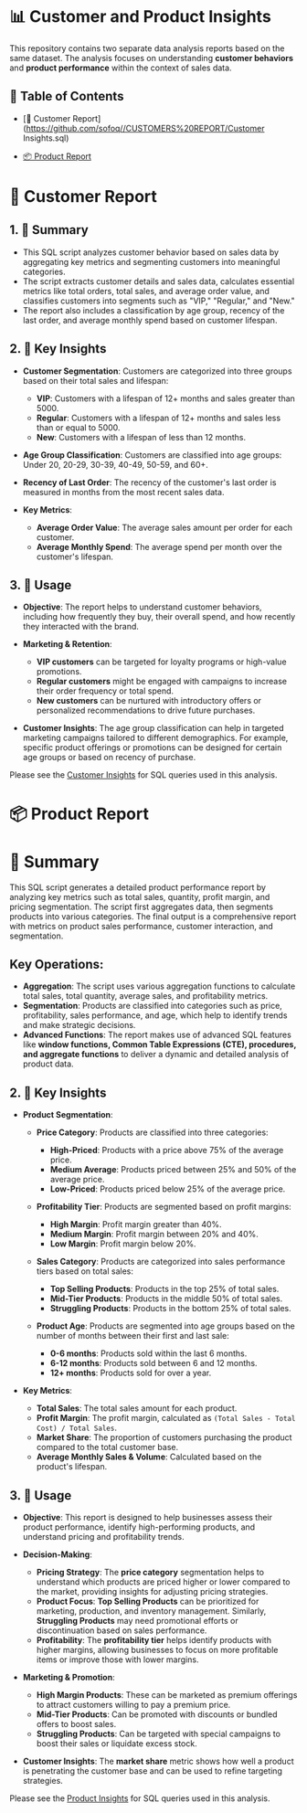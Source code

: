 # 📊 Customer and Product Insights

This repository contains two separate data analysis reports based on the same dataset. The analysis focuses on understanding **customer behaviors** and **product performance** within the context of sales data.

## 📑 Table of Contents

- [👥 Customer Report](https://github.com/sofoq//CUSTOMERS%20REPORT/Customer Insights.sql)  

- [📦 Product Report](./PRODUCTS%20REPORT/)

# 👥 Customer Report

## 1. 📝 Summary 

- This SQL script analyzes customer behavior based on sales data by aggregating key metrics and segmenting customers into meaningful categories.
- The script extracts customer details and sales data, calculates essential metrics like total orders, total sales, and average order value, and classifies customers into segments such as "VIP," "Regular," and "New."
- The report also includes a classification by age group, recency of the last order, and average monthly spend based on customer lifespan.

## 2. 🔑 Key Insights

- **Customer Segmentation**: Customers are categorized into three groups based on their total sales and lifespan:
  - **VIP**: Customers with a lifespan of 12+ months and sales greater than 5000.
  - **Regular**: Customers with a lifespan of 12+ months and sales less than or equal to 5000.
  - **New**: Customers with a lifespan of less than 12 months.
  
- **Age Group Classification**: Customers are classified into age groups: Under 20, 20-29, 30-39, 40-49, 50-59, and 60+.
  
- **Recency of Last Order**: The recency of the customer's last order is measured in months from the most recent sales data.
  
- **Key Metrics**:
  - **Average Order Value**: The average sales amount per order for each customer.
  - **Average Monthly Spend**: The average spend per month over the customer's lifespan.

## 3. 🎯 Usage

- **Objective**: The report helps to understand customer behaviors, including how frequently they buy, their overall spend, and how recently they interacted with the brand.
  
- **Marketing & Retention**: 
  - **VIP customers** can be targeted for loyalty programs or high-value promotions.
  - **Regular customers** might be engaged with campaigns to increase their order frequency or total spend.
  - **New customers** can be nurtured with introductory offers or personalized recommendations to drive future purchases.
  
- **Customer Insights**: The age group classification can help in targeted marketing campaigns tailored to different demographics. For example, specific product offerings or promotions can be designed for certain age groups or based on recency of purchase.

Please see the [Customer Insights](./CUSTOMERS%20REPORT/Customer%20Insights.sql) for SQL queries used in this analysis.

# 📦 Product Report

# 📝 Summary
This SQL script generates a detailed product performance report by analyzing key metrics such as total sales, quantity, profit margin, and pricing segmentation. The script first aggregates data, then segments products into various categories. The final output is a comprehensive report with metrics on product sales performance, customer interaction, and segmentation.

## Key Operations:
- **Aggregation**: The script uses various aggregation functions to calculate total sales, total quantity, average sales, and profitability metrics. 
- **Segmentation**: Products are classified into categories such as price, profitability, sales performance, and age, which help to identify trends and make strategic decisions. 
- **Advanced Functions**: The report makes use of advanced SQL features like **window functions, Common Table Expressions (CTE), procedures, and aggregate functions** to deliver a dynamic and detailed analysis of product data.


## 2. 🔑 Key Insights

- **Product Segmentation**:
  - **Price Category**: Products are classified into three categories:
    - **High-Priced**: Products with a price above 75% of the average price.
    - **Medium Average**: Products priced between 25% and 50% of the average price.
    - **Low-Priced**: Products priced below 25% of the average price.
  
  - **Profitability Tier**: Products are segmented based on profit margins:
    - **High Margin**: Profit margin greater than 40%.
    - **Medium Margin**: Profit margin between 20% and 40%.
    - **Low Margin**: Profit margin below 20%.
  
  - **Sales Category**: Products are categorized into sales performance tiers based on total sales:
    - **Top Selling Products**: Products in the top 25% of total sales.
    - **Mid-Tier Products**: Products in the middle 50% of total sales.
    - **Struggling Products**: Products in the bottom 25% of total sales.
  
  - **Product Age**: Products are segmented into age groups based on the number of months between their first and last sale:
    - **0-6 months**: Products sold within the last 6 months.
    - **6-12 months**: Products sold between 6 and 12 months.
    - **12+ months**: Products sold for over a year.

- **Key Metrics**:
  - **Total Sales**: The total sales amount for each product.
  - **Profit Margin**: The profit margin, calculated as `(Total Sales - Total Cost) / Total Sales`.
  - **Market Share**: The proportion of customers purchasing the product compared to the total customer base.
  - **Average Monthly Sales & Volume**: Calculated based on the product's lifespan.

## 3. 🎯 Usage

- **Objective**: This report is designed to help businesses assess their product performance, identify high-performing products, and understand pricing and profitability trends.
  
- **Decision-Making**:
  - **Pricing Strategy**: The **price category** segmentation helps to understand which products are priced higher or lower compared to the market, providing insights for adjusting pricing strategies.
  - **Product Focus**: **Top Selling Products** can be prioritized for marketing, production, and inventory management. Similarly, **Struggling Products** may need promotional efforts or discontinuation based on sales performance.
  - **Profitability**: The **profitability tier** helps identify products with higher margins, allowing businesses to focus on more profitable items or improve those with lower margins.
  
- **Marketing & Promotion**:
  - **High Margin Products**: These can be marketed as premium offerings to attract customers willing to pay a premium price.
  - **Mid-Tier Products**: Can be promoted with discounts or bundled offers to boost sales.
  - **Struggling Products**: Can be targeted with special campaigns to boost their sales or liquidate excess stock.

- **Customer Insights**: The **market share** metric shows how well a product is penetrating the customer base and can be used to refine targeting strategies.

Please see the [Product Insights](./PRODUCTS%20REPORT/Products_Report.sql) for SQL queries used in this analysis.
